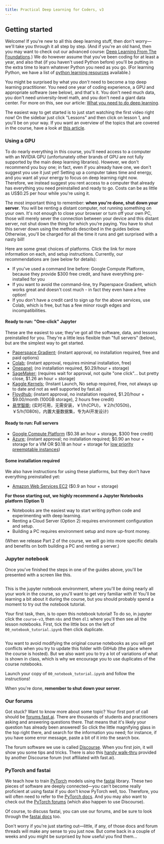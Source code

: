 ```yaml
---
title: Practical Deep Learning for Coders, v3
---
```


## Getting started

Welcome! If you're new to all this deep learning stuff, then don't worry&mdash;we'll take you through it all step by step. (And if you're an old hand, then you may want to check out our advanced course: [Deep Learning From The Foundations](/part2).) We do however assume that you've been coding for at least a year, and also that (if you haven't used Python before) you'll be putting in the extra time to learn whatever Python you need as you go. (For learning Python, we have a list of [python learning resources](https://forums.fast.ai/t/recommended-python-learning-resources/26888) available.)

You might be surprised by what you *don't* need to become a top deep learning practitioner. You need one year of coding experience, a GPU and appropriate software (see below), and that's it. You don't need much data, you don't need university-level math, and you don't need a giant data center. For more on this, see our article: [What you need to do deep learning](http://www.fast.ai/2017/11/16/what-you-need/).

The easiest way to get started is to just start watching the first video right now! On the sidebar just click "Lessons" and then click on lesson 1, and you'll be on your way. If you want an overview of the topics that are covered in the course, have a look at [this article](https://www.fast.ai/2019/01/24/course-v3/).

### Using a GPU

To do nearly everything in this course, you'll need access to a computer with an NVIDIA GPU (unfortunately other brands of GPU are not fully supported by the main deep learning libraries). However, we don't recommend you buy one; in fact, even if you already have one, we don't suggest you use it just yet! Setting up a computer takes time and energy, and you want all your energy to focus on deep learning right now. Therefore, we instead suggest you rent access to a computer that already has everything you need preinstalled and ready to go. Costs can be as little as US$0.25 per hour while you're using it.

 The most important thing to remember: **when you're done, shut down your server**. You will be renting a distant computer, not running something on your own. It's not enough to close your browser or turn off your own PC, those will merely sever the connection between your device and this distant server, not shut down the thing for which you're paying. You have to shut this server down using the methods described in the guides below. Otherwise, you'll be charged for all the time it runs and get surprised with a nasty bill!

Here are some great choices of platforms. Click the link for more information on each, and setup instructions. Currently, our recommendations are (see below for details):

- If you've used a command line before: Google Compute Platform, because they provide $300 free credit, and have everything pre-installed for you
- If you want to avoid the command-line, try Paperspace Gradient, which works great and doesn't cost much - in fact they even have a free option!
- If you don't have a credit card to sign up for the above services, use Colab, which is free, but has a few minor rough edges and incompatibilities.

#### Ready to run: "One-click" Jupyter

These are the easiest to use; they've got all the software, data, and lessons preinstalled for you. They're a little less flexible than "full servers" (below), but are the simplest way to get started.

- [Paperspace Gradient](/start_gradient.html); (instant approval, no installation required, free and paid options)
- [Colab](/start_colab.html); (instant approval, requires minimal installation, free)
- [Onepanel](/start_onepanel.html); (no installation required, $0.29/hour + storage)
- [SageMaker](/start_sagemaker.html); (requires wait for approval, not quite "one click"... but pretty close, $1.26 an hour + storage)
- [Kaggle Kernels](/start_kaggle.html); (Instant Launch, No setup required, Free, not always up to date and not as well supported by fast.ai)
- [Floydhub](/start_floydhub.html); (instant approval, no installation required, $1.20/hour + $9.00/month (100GB storage), 2 hours free credit)
- [易学智能](/start_easyaiforum.html); (实时可用，无需安装，￥1/h(CPU)，￥2/h(1050ti)，￥5/h(1080ti)，内置大量数据集，专为AI开发设计)

#### Ready to run: Full servers

- [Google Compute Platform](/start_gcp.html) ($0.38 an hour + storage, $300 free credit)
- [Azure](/start_azure.html); (instant approval; no installation required; $0.90 an hour + storage for a VM OR $0.18 an hour + storage for [low priority preemptable instances](https://docs.microsoft.com/azure/virtual-machine-scale-sets/virtual-machine-scale-sets-use-low-priority))

#### Some installation required

We also have instructions for using these platforms, but they don't have everything preinstalled yet:

- [Amazon Web Services EC2](/start_aws.html) ($0.9 an hour + storage)

**For those starting out, we highly recommend a Jupyter Notebooks platform (Option 1)**

* Notebooks are the easiest way to start writing python code and experimenting with deep learning.
* Renting a Cloud Server (Option 2) requires environment configuration and setup.
* Building a PC requires environment setup and more up-front money.

(When we release Part 2 of the course, we will go into more specific details and benefits on both building a PC and renting a server.)

### Jupyter notebook

Once you've finished the steps in one of the guides above, you'll be presented with a screen like this.

<img alt="" src="/images/jupyter.png" class="screenshot">

 This is the jupyter notebook environment, where you'll be doing nearly all your work in the course, so you'll want to get very familiar with it! You'll be learning a bit about it during the course, but you should probably spend a moment to try out the notebook tutorial.

Your first task, then, is to open this notebook tutorial! To do so, in jupyter click the `course-v3`, then `nbs` and then `dl1` where you'll then see all the lesson notebooks. First, tick the little box on the left of `00_notebook_tutorial.ipynb` then click duplicate.

<img alt="" src="/images/duplicate.png" class="screenshot">

You want to avoid modifying the original course notebooks as you will get conflicts when you try to update this folder with GitHub (the place where the course is hosted). But we also want you to try a lot of variations of what is shown in class, which is why we encourage you to use duplicates of the course notebooks.

Launch your copy of `00_notebook_tutorial.ipynb` and follow the instructions!

When you're done, **remember to shut down your server**.

### Our forums

Got stuck? Want to know more about some topic? Your first port of call should be [forums.fast.ai](https://forums.fast.ai/). There are thousands of students and practitioners asking and answering questions there. That means that it's likely your question has already been answered! So click the little magnifying glass in the top right there, and search for the information you need; for instance, if you have some error message, paste a bit of it into the search box.

The forum software we use is called [Discourse](https://www.discourse.org/about). When you first join, it will show you some tips and tricks. There is also this [handy walk-thru](https://forums.episodeinteractive.com/t/a-quick-how-to-for-discourse/48/1) provided by another Discourse forum (not affiliated with fast.ai).

### PyTorch and fastai

We teach how to train [PyTorch](https://pytorch.org/) models using the [fastai](https://docs.fast.ai) library. These two pieces of software are deeply connected&mdash;you can't become really proficient at using fastai if you don't know PyTorch well, too. Therefore, you will often need to refer to the [PyTorch docs](https://pytorch.org/docs/stable/index.html). And you may also want to check out the [PyTorch forums](https://discuss.pytorch.org/) (which also happen to use Discourse).

Of course, to discuss fastai, you can use our forums, and be sure to look through the [fastai docs](https://docs.fast.ai) too.

Don't worry if you're just starting out&mdash;little, if any, of those docs and forum threads will make any sense to you just now. But come back in a couple of weeks and you might be surprised by how useful you find them...
